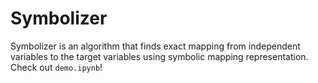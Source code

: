 # Symbolizer
Symbolizer is an algorithm that finds exact mapping from independent variables to the target variables using symbolic mapping representation. Check out `demo.ipynb`!
